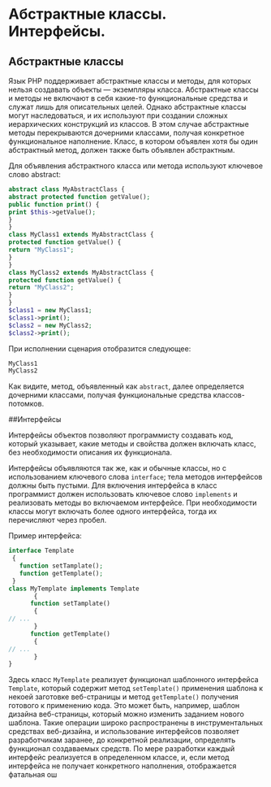 # Абстрактные классы. Интерфейсы.

## Абстрактные классы

Язык PHP поддерживает абстрактные классы и методы, для которых нельзя создавать объекты — экземпляры класса. Абстрактные классы и методы не включают в себя какие-то функциональные средства и служат лишь для описательных целей. Однако абстрактные классы могут наследоваться, и их используют при создании сложных иерархических конструкций из классов. В этом случае абстрактные методы перекрываются дочерними классами, получая конкретное функциональное наполнение. Класс, в котором объявлен хотя бы один абстрактный метод, должен также быть объявлен абстрактным. 

Для объявления абстрактного класса или метода используют ключевое слово abstract:

```php
abstract class MyAbstractClass { 
abstract protected function getValue(); 
public function print() { 
print $this->getValue(); 
} 
} 
class MyClass1 extends MyAbstractClass { 
protected function getValue() { 
return "MyClass1"; 
} 
} 
class MyClass2 extends MyAbstractClass { 
protected function getValue() {
return "MyClass2"; 
}
} 
$class1 = new MyClass1; 
$class1->print(); 
$class2 = new MyClass2; 
$class2->print(); 
```

При исполнении сценария отобразится следующее: 

```php
MyClass1 
MyClass2 
```

Как видите, метод, объявленный как ```abstract```, далее определяется дочерними классами, получая функциональные средства классов-потомков.

##Интерфейсы

Интерфейсы объектов позволяют программисту создавать код, который указывает, какие методы и свойства должен включать класс, без необходимости описания их функционала. 

Интерфейсы объявляются так же, как и обычные классы, но с использованием ключевого слова ```interface```; 
тела методов интерфейсов должны быть пустыми. Для включения интерфейса в класс программист должен
 использовать ключевое слово ```implements``` и реализовать методы во включаемом интерфейсе. При необходимости классы могут включать более одного интерфейса, тогда их перечисляют через пробел. 
 
 Пример интерфейса:

```php
interface Template 
 { 
   function setTamplate(); 
   function getTemplate(); 
 } 
class MyTemplate implements Template 
       { 
      function setTamplate() 
       { 
// ... 
       } 
      function getTemplate() 
       { 
// ... 
       } 
} 
```

Здесь класс ```MyTemplate``` реализует функционал шаблонного интерфейса ```Template```,
 который содержит метод ```setTemplate()```
  применения шаблона к некоей заготовке веб-страницы и метод ```getTemplate()```
   получения готового к применению кода. Это может быть, например, шаблон дизайна веб-страницы, который можно изменить заданием нового шаблона. Такие операции широко распространены в инструментальных средствах веб-дизайна, и использование интерфейсов позволяет разработчикам заранее, до конкретной реализации, определять функционал создаваемых средств. По мере разработки каждый интерфейс реализуется в определенном классе, и, если метод интерфейса не получает конкретного наполнения, отображается фатальная ош
